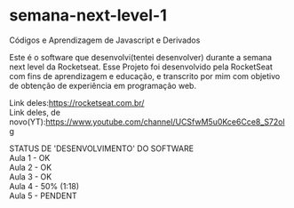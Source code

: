 # semana-next-level-1
Códigos e Aprendizagem de Javascript e Derivados

Este é o software que desenvolvi(tentei desenvolver) durante a semana next level da Rocketseat. Esse Projeto foi desenvolvido pela RocketSeat com fins de aprendizagem e educação, e transcrito por mim com objetivo de obtenção de experiência em programação web.<br>

Link deles:https://rocketseat.com.br/ <br>
Link deles, de novo(YT):https://www.youtube.com/channel/UCSfwM5u0Kce6Cce8_S72olg<br>


STATUS DE 'DESENVOLVIMENTO' DO SOFTWARE<br>
Aula 1 - OK<br>
Aula 2 - OK<br>
Aula 3 - OK<br>
Aula 4 - 50% (1:18)<br>
Aula 5 - PENDENT<br>
